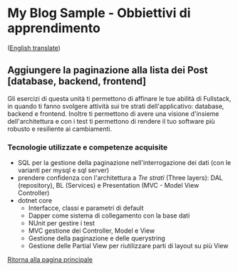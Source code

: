 # My Blog Sample - Obbiettivi di apprendimento
([English translate](PostPagination.md))  

## Aggiungere la paginazione alla lista dei Post [database, backend, frontend]

Gli esercizi di questa unità ti permettono di affinare le tue abilità di Fullstack, in quando ti fanno svolgere attività sui tre strati dell'applicativo: database, backend e frontend. Inoltre ti permettono di avere una visione d'insieme dell'architettura e con i test ti permettono di rendere il tuo software più robusto e resiliente ai cambiamenti.  

### Tecnologie utilizzate e competenze acquisite
- SQL per la gestione della paginazione nell'interrogazione dei dati (con le varianti per mysql e sql server)  
- prendere confidenza con l'architettura a *Tre strati* (Three layers): DAL (repository), BL (Services) e Presentation (MVC - Model View Controller)  
- dotnet core  
    - Interfacce, classi e parametri di default  
    - Dapper come sistema di collegamento con la base dati  
    - NUnit per gestire i test  
    - MVC gestione dei Controller, Model e View  
    - Gestione della paginazione e delle querystring  
    - Gestione delle Partial View per riutilizzare parti di layout su più View  



[Ritorna alla pagina principale](../README_IT.md)  